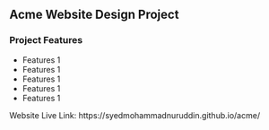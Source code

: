 <h2>Acme Website Design Project</h2>
<h3>Project Features</h3>
<ul>
  <li>Features 1</li>
  <li>Features 1</li>
  <li>Features 1</li>
  <li>Features 1</li>
  <li>Features 1</li>
 </ul>
 
<p>Website Live Link: https://syedmohammadnuruddin.github.io/acme/</p>
